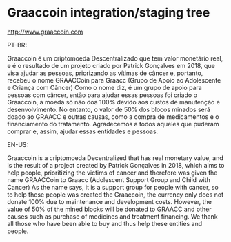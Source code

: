 Graaccoin integration/staging tree
================================

http://www.graaccoin.com

PT-BR:

Graaccoin é um criptomoeda Descentralizado que tem valor monetário real, e é o resultado de um projeto criado por Patrick Gonçalves em 2018, que visa ajudar as pessoas, priorizando as vítimas de câncer e, portanto, recebeu o nome GRAACCoin para Graacc (Grupo de Apoio ao Adolescente e Criança com Câncer) Como o nome diz, é um grupo de apoio para pessoas com câncer, então para ajudar essas pessoas foi criado o Graaccoin, a moeda só não doa 100% devido aos custos de manutenção e desenvolvimento. No entanto, o valor de 50% dos blocos minados será doado ao GRAACC e outras causas, como a compra de medicamentos e o financiamento do tratamento. Agradecemos a todos aqueles que puderam comprar e, assim, ajudar essas entidades e pessoas.

EN-US:

Graaccoin is a criptomoeda Decentralized that has real monetary value, and is the result of a project created by Patrick Gonçalves in 2018, which aims to help people, prioritizing the victims of cancer and therefore was given the name GRAACCoin to Graacc (Adolescent Support Group and Child with Cancer) As the name says, it is a support group for people with cancer, so to help these people was created the Graaccoin, the currency only does not donate 100% due to maintenance and development costs. However, the value of 50% of the mined blocks will be donated to GRAACC and other causes such as purchase of medicines and treatment financing. We thank all those who have been able to buy and thus help these entities and people.
